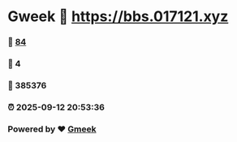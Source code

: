 # Gweek :link: https://bbs.017121.xyz 
### :page_facing_up: [84](https://bbs.017121.xyz/tag.html) 
### :speech_balloon: 4 
### :hibiscus: 385376 
### :alarm_clock: 2025-09-12 20:53:36 
### Powered by :heart: [Gmeek](https://github.com/Meekdai/Gmeek)

